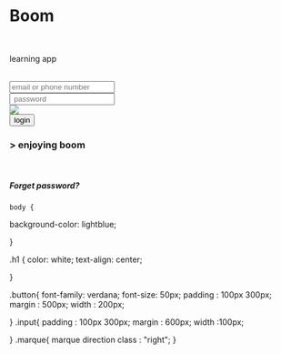   <!doctype html>
<html>
 <head></head> 
 <body> 
  <h1><b> Boom <b></b></b></h1> 
  <a href :"https: images.app.goo.gl 8w19hbhqnjj8n3wp6"></a> 
  <br> 
  <p> learning app</p> 
  <br> 
  <input placeholder="email or phone number"> 
  <br> 
  <input placeholder=" password" ; <br> 
  <div> 
   <img src="https://images.app.goo.gl/8W19HBhQnJj8N3wP6"> 
   <br> 
  </div> 
  <div> 
   <button> login </button> 
   <br> 
  </div> 
  <marque direction="down">
   <h3>&gt; enjoying boom </h3> 
  </marque> 
  <br> 
  <h5>Forget password?</h5> 
 </body>
</html>


    body {
 
  background-color: lightblue;

}

.h1 {
  color: white;
  text-align: center;
  
  
}

.button{
  font-family: verdana;
  font-size: 50px;
  padding : 100px 300px;
  margin : 500px;
  width : 200px;
  
 
}
.input{
  padding : 100px 300px;
  margin : 600px;
  width :100px;
  
}
.marque{
  marque direction class : "right";
}
